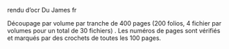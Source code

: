 rendu d’ocr 
Du James fr


Découpage par volume par tranche de 400 pages (200 folios, 4 fichier par volumes pour un total de 30 fichiers) . Les numéros de pages sont vérifiés et marqués par des crochets de toutes les 100 pages.
